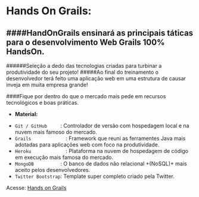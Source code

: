 Hands On Grails:
===

####HandOnGrails ensinará as principais táticas para o desenvolvimento Web Grails 100% HandsOn.
---
######Seleção a dedo das tecnologias criadas para turbinar a produtividade do seu projeto!
#####Ao final do treinamento o desenvolvedor terá feito uma aplicação web em uma estrutura de causar inveja em muita empresa grande!

####Fique por dentro do que o mercado mais pede em recursos tecnológicos e boas práticas.

* **Material:**
 - `Git / GitHub     `: Controlador de versão com hospedagem local e na nuvem mais famoso do mercado. 
 - `Grails      	   `: Framework que reuni as ferramentes Java mais adotadas para aplicações web com foco na produtividade. 
 - `Heroku      	   `: Plataforma na nuvem de hospedagem de código em execução mais famosa do mercado.
 - `MongoDB          `: O banco de dados não relacional +(NoSQL)+ mais aceito pelos desenvolvedores.
 - `Twitter Bootstrap`: Template super completo criado pela Twitter.
 
Acesse: [Hands on Grails](http://jonatasemidio.github.io/hands-on-grails/)

